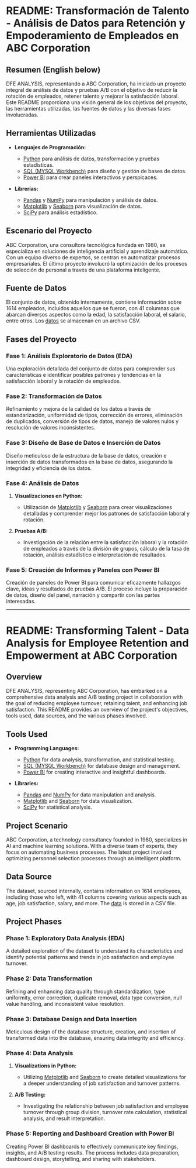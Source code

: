 # README: Transformación de Talento - Análisis de Datos para Retención y Empoderamiento de Empleados en ABC Corporation

## Resumen (English below)

DFE ANALYSIS, representando a ABC Corporation, ha iniciado un proyecto integral de análisis de datos y pruebas A/B con el objetivo de reducir la rotación de empleados, retener talento y mejorar la satisfacción laboral. Este README proporciona una visión general de los objetivos del proyecto, las herramientas utilizadas, las fuentes de datos y las diversas fases involucradas.

## Herramientas Utilizadas

- **Lenguajes de Programación:**
  - [Python](https://www.python.org/) para análisis de datos, transformación y pruebas estadísticas.
  - [SQL (MYSQL Workbench)](https://www.mysql.com/products/workbench/) para diseño y gestión de bases de datos.
  - [Power BI](https://powerbi.microsoft.com/) para crear paneles interactivos y perspicaces.

- **Librerías:**
  - [Pandas](https://pandas.pydata.org/) y [NumPy](https://numpy.org/) para manipulación y análisis de datos.
  - [Matplotlib](https://matplotlib.org/) y [Seaborn](https://seaborn.pydata.org/) para visualización de datos.
  - [SciPy](https://www.scipy.org/) para análisis estadístico.

## Escenario del Proyecto

ABC Corporation, una consultora tecnológica fundada en 1980, se especializa en soluciones de inteligencia artificial y aprendizaje automático. Con un equipo diverso de expertos, se centran en automatizar procesos empresariales. El último proyecto involucró la optimización de los procesos de selección de personal a través de una plataforma inteligente.

## Fuente de Datos

El conjunto de datos, obtenido internamente, contiene información sobre 1614 empleados, incluidos aquellos que se fueron, con 41 columnas que abarcan diversos aspectos como la edad, la satisfacción laboral, el salario, entre otros. Los [datos](https://github.com/KarvalaCode/Adalab/blob/main/Proyectos/estudio_abandono_empleados/data/HR_RAW_DATA.csv) se almacenan en un archivo CSV.

## Fases del Proyecto

### Fase 1: Análisis Exploratorio de Datos (EDA)

Una exploración detallada del conjunto de datos para comprender sus características e identificar posibles patrones y tendencias en la satisfacción laboral y la rotación de empleados.

### Fase 2: Transformación de Datos

Refinamiento y mejora de la calidad de los datos a través de estandarización, uniformidad de tipos, corrección de errores, eliminación de duplicados, conversión de tipos de datos, manejo de valores nulos y resolución de valores inconsistentes.

### Fase 3: Diseño de Base de Datos e Inserción de Datos

Diseño meticuloso de la estructura de la base de datos, creación e inserción de datos transformados en la base de datos, asegurando la integridad y eficiencia de los datos.

### Fase 4: Análisis de Datos

1. **Visualizaciones en Python:**
   - Utilización de [Matplotlib](https://matplotlib.org/) y [Seaborn](https://seaborn.pydata.org/) para crear visualizaciones detalladas y comprender mejor los patrones de satisfacción laboral y rotación.

2. **Pruebas A/B:**
   - Investigación de la relación entre la satisfacción laboral y la rotación de empleados a través de la división de grupos, cálculo de la tasa de rotación, análisis estadístico e interpretación de resultados.

### Fase 5: Creación de Informes y Paneles con Power BI

Creación de paneles de Power BI para comunicar eficazmente hallazgos clave, ideas y resultados de pruebas A/B. El proceso incluye la preparación de datos, diseño del panel, narración y compartir con las partes interesadas.

----
# README: Transforming Talent - Data Analysis for Employee Retention and Empowerment at ABC Corporation

## Overview

DFE ANALYSIS, representing ABC Corporation, has embarked on a comprehensive data analysis and A/B testing project in collaboration with the goal of reducing employee turnover, retaining talent, and enhancing job satisfaction. This README provides an overview of the project's objectives, tools used, data sources, and the various phases involved.

## Tools Used

- **Programming Languages:**
  - [Python](https://www.python.org/) for data analysis, transformation, and statistical testing.
  - [SQL (MYSQL Workbench)](https://www.mysql.com/products/workbench/) for database design and management.
  - [Power BI](https://powerbi.microsoft.com/) for creating interactive and insightful dashboards.

- **Libraries:**
  - [Pandas](https://pandas.pydata.org/) and [NumPy](https://numpy.org/) for data manipulation and analysis.
  - [Matplotlib](https://matplotlib.org/) and [Seaborn](https://seaborn.pydata.org/) for data visualization.
  - [SciPy](https://www.scipy.org/) for statistical analysis.

## Project Scenario

ABC Corporation, a technology consultancy founded in 1980, specializes in AI and machine learning solutions. With a diverse team of experts, they focus on automating business processes. The latest project involved optimizing personnel selection processes through an intelligent platform.

## Data Source

The dataset, sourced internally, contains information on 1614 employees, including those who left, with 41 columns covering various aspects such as age, job satisfaction, salary, and more. The [data](https://github.com/KarvalaCode/Adalab/blob/main/Proyectos/estudio_abandono_empleados/data/HR_RAW_DATA.csv) is stored in a CSV file.

## Project Phases

### Phase 1: Exploratory Data Analysis (EDA)

A detailed exploration of the dataset to understand its characteristics and identify potential patterns and trends in job satisfaction and employee turnover.

### Phase 2: Data Transformation

Refining and enhancing data quality through standardization, type uniformity, error correction, duplicate removal, data type conversion, null value handling, and inconsistent value resolution.

### Phase 3: Database Design and Data Insertion

Meticulous design of the database structure, creation, and insertion of transformed data into the database, ensuring data integrity and efficiency.

### Phase 4: Data Analysis

1. **Visualizations in Python:**
   - Utilizing [Matplotlib](https://matplotlib.org/) and [Seaborn](https://seaborn.pydata.org/) to create detailed visualizations for a deeper understanding of job satisfaction and turnover patterns.

2. **A/B Testing:**
   - Investigating the relationship between job satisfaction and employee turnover through group division, turnover rate calculation, statistical analysis, and result interpretation.

### Phase 5: Reporting and Dashboard Creation with Power BI

Creating Power BI dashboards to effectively communicate key findings, insights, and A/B testing results. The process includes data preparation, dashboard design, storytelling, and sharing with stakeholders.
